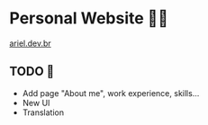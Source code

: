 # Personal Website 👨‍💻
[ariel.dev.br](https://ariel.dev.br)

## TODO 📌
- Add page "About me", work experience, skills...
- New UI
- Translation

